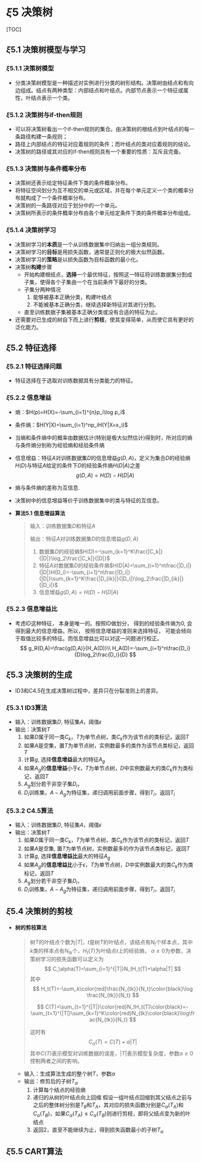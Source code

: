 # $\xi5$ 决策树

[TOC]

## $\xi5.1$ 决策树模型与学习

### $\xi5.1.1$ 决策树模型

+ 分类决策树模型是一种描述对实例进行分类的树形结构。决策树由结点和有向边组成。结点有两种类型：内部结点和叶结点。内部节点表示一个特征或属性，叶结点表示一个类。

### $\xi5.1.2$ 决策树与if-then规则

+ 可以将决策树看出一个if-then规则的集合。由决策树的根结点到叶结点的每一条路径构建一条规则；
+ 路径上内部结点的特征对应着规则的条件；而叶结点的类对应着规则的结论。
+ 决策树的路径或其对应的if-then规则具有一个重要的性质：互斥且完备。

### $\xi5.1.3$ 决策树与条件概率分布

- 决策树还表示给定特征条件下类的条件概率分布。
- 将特征空间划分为互不相交的单元或区域，并在每个单元定义一个类的概率分布就构成了一个条件概率分布。
- 决策树的一条路径对应于划分中的一个单元。
- 决策树所表示的条件概率分布由各个单元给定条件下类的条件概率分布组成。

### $\xi5.1.4$ 决策树学习

+ 决策树学习的**本质**是一个从训练数据集中归纳出一组分类规则。
+ 决策树学习的**目标**是用损失函数，通常是正则化的极大似然函数。
+ 决策树学习的**策略**是以损失函数为目标函数的最小化。
+ 决策树**构建**步骤
  + 开始构建根结点，**选择**一个最优特征，按照这一特征将训练数据集分割成子集，使得各个子集由一个在当前条件下最好的分类。
  + 子集分两种情况
    1. 能够被基本正确分类，构建叶结点
    2. 不能被基本正确分类，继续选择新特征对其进行分割。
  + 直至训练数据子集被基本正确分类或没有合适的特征为止。
+ 还需要对已生成的树自下而上进行**剪枝**，使其变得简单，从而使它具有更好的泛化能力。

## $\xi5.2$ 特征选择

### $\xi5.2.1$ 特征选择问题

+ 特征选择在于选取对训练数据具有分类能力的特征。

### $\xi5.2.2$ 信息增益

- 熵：$H(p)=H(X)=-\sum_{i=1}^{n}p_i\log p_i$

- 条件熵：$H(Y|X)=\sum_{i=1}^np_iH(Y|X=x_i)$

- 当熵和条件熵中的概率由数据估计(特别是极大似然估计)得到时，所对应的熵与条件熵分别称为经验熵和经验条件熵

- 信息增益：特征$A$对训练数据集$D$的信息增益$g(D,A)$，定义为集合$D$的经验熵$H(D)$与特征$A$给定的条件下$D$的经验条件熵$H(D|A)$之差
  $$
  g(D,A)=H(D)-H(D|A)
  $$

- 熵与条件熵的差称为互信息.

- 决策树中的信息增益等价于训练数据集中的类与特征的互信息。

- **算法5.1 信息增益算法**

  > 输入：训练数据集$D$和特征$A$
  >
  > 输出：特征$A$对训练数据集$D$的信息增益$g(D,A)$
  >
  > 1. 数据集$D$的经验熵$H(D)=-\sum_{k=1}^K\frac{|C_k|}{|D|}\log_2\frac{|C_k|}{|D|}$
  > 2. 特征$A$对数据集$D$的经验条件熵$H(D|A)=\sum_{i=1}^n\frac{|D_i|}{|D|}H(D_i)=-\sum_{i=1}^n\frac{|D_i|}{|D|}\sum_{k=1}^K\frac{|D_{ik}|}{|D_i|}\log_2\frac{|D_{ik}|}{|D_i|}$
  > 3. 信息增益$g(D,A)=H(D)-H(D|A)$

### $\xi5.2.3$ 信息增益比

- 考虑ID这种特征， 本身是唯一的。按照ID做划分， 得到的经验条件熵为0, 会得到最大的信息增益。所以， 按照信息增益的准则来选择特征， 可能会倾向于取值比较多的特征。而信息增益比可以对这一问题进行校正。
  $$
  g_R(D,A)=\frac{g(D,A)}{H_A(D)}\\
  H_A(D)=-\sum_{i=1}^n\frac{D_i}{D}log_2\frac{D_i}{D}
  $$
  

## $\xi5.3$ 决策树的生成

+ ID3和C4.5在生成决策树过程中，差异只在分裂准则上的差异。

### $\xi5.3.1$ ID3算法

- 输入：训练数据集$D$, 特征集$A$，阈值$\epsilon$
- 输出：决策树$T$
  1. 如果$D$属于同一类$C_k$，$T$为单节点树，类$C_k$作为该节点的类标记，返回$T$
  2. 如果$A$是空集，置$T$为单节点树，实例数最多的类作为该节点类标记，返回$T$
  3. 计算$g$, 选择**信息增益**最大的特征$A_g$
  4. 如果$A_g$的**信息增益**小于$\epsilon$，$T$为单节点树，$D$中实例数最大的类$C_k$作为类标记，返回$T$
  5. $A_g$划分若干非空子集$D_i$，
  6. $D_i$训练集，$A-A_g$为特征集，递归调用前面步骤，得到$T_i$，返回$T_i$

### $\xi5.3.2$ C4.5算法

- 输入：训练数据集$D$, 特征集$A$，阈值$\epsilon$
- 输出：决策树$T$
  1. 如果$D$属于同一类$C_k$，$T$为单节点树，类$C_k$作为该节点的类标记，返回$T$
  2. 如果$A$是空集, 置$T$为单节点树，实例数最多的作为该节点类标记，返回$T$
  3. 计算$g$, 选择**信息增益比**最大的特征$A_g$
  4. 如果$A_g$的**信息增益比**小于$\epsilon$，$T$为单节点树，$D$中实例数最大的类$C_k$作为类标记，返回$T$
  5. $A_g$划分若干非空子集$D_i$，
  6. $D_i$训练集，$A-A_g$为特征集，递归调用前面步骤，得到$T_i$，返回$T_i$

## $\xi5.4$ 决策树的剪枝

- #### 树的剪枝算法

  > 树$T$的叶结点个数为$|T|$，$t$是树$T$的叶结点，该结点有$N_t$个样本点，其中$k$类的样本点有$N_{tk}$个，$H_t(T)$为叶结点$t$上的经验熵， $\alpha\geqslant 0$为参数，决策树学习的损失函数可以定义为
  > $$
  > C_\alpha(T)=\sum_{i=1}^{|T|}N_tH_t(T)+\alpha|T|
  > $$
  > 其中
  > $$
  > H_t(T)=-\sum_k\color{red}\frac{N_{tk}}{N_t}\color{black}\log \frac{N_{tk}}{N_t}
  > $$
  >
  > $$
  > C(T)=\sum_{t=1}^{|T|}\color{red}N_tH_t(T)\color{black}=-\sum_{t=1}^{|T|}\sum_{k=1}^K\color{red}N_{tk}\color{black}\log\frac{N_{tk}}{N_t}
  > $$
  >
  > 这时有
  > $$
  > C_\alpha(T)=C(T)+\alpha|T|
  > $$
  > 其中$C(T)$表示模型对训练数据的误差，$|T|$表示模型复杂度，参数$\alpha \geqslant 0$控制两者之间的影响。

  - 输入：生成算法生成的整个树$T$，参数$\alpha$
  - 输出：修剪后的子树$T_\alpha$
    1. 计算每个结点的经验熵
    2. 递归的从树的叶结点向上回缩
       假设一组叶结点回缩到其父结点之前与之后的整体树分别是$T_B$和$T_A$，其对应的损失函数分别是$C_\alpha(T_A)$和$C_\alpha(T_B)$，如果$C_\alpha(T_A)\leqslant C_\alpha(T_B)$则进行剪枝，即将父结点变为新的叶结点
    3. 返回2，直至不能继续为止，得到损失函数最小的子树$T_\alpha$

## $\xi5.5$ CART算法